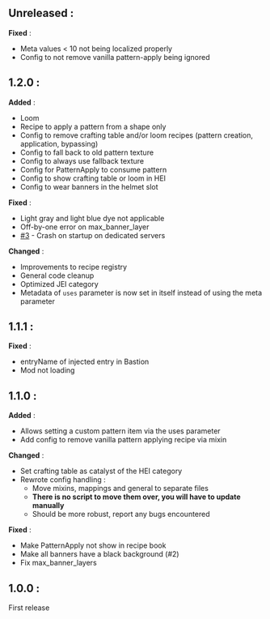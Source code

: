 Unreleased : 
-

**Fixed** : 
- Meta values < 10 not being localized properly
- Config to not remove vanilla pattern-apply being ignored

1.2.0 : 
-

**Added** : 
- Loom
- Recipe to apply a pattern from a shape only
- Config to remove crafting table and/or loom recipes (pattern creation, application, bypassing)
- Config to fall back to old pattern texture
- Config to always use fallback texture
- Config for PatternApply to consume pattern
- Config to show crafting table or loom in HEI
- Config to wear banners in the helmet slot

**Fixed** : 
- Light gray and light blue dye not applicable
- Off-by-one error on max_banner_layer
- [#3](https://github.com/roidrole/Patterns-Backport/issues/3) - Crash on startup on dedicated servers

**Changed** : 
- Improvements to recipe registry
- General code cleanup
- Optimized JEI category
- Metadata of ```uses``` parameter is now set in itself instead of using the meta parameter


1.1.1 :
-

**Fixed** :

- entryName of injected entry in Bastion
- Mod not loading


1.1.0 :
-

**Added** :
- Allows setting a custom pattern item via the uses parameter
- Add config to remove vanilla pattern applying recipe via mixin

**Changed** : 
- Set crafting table as catalyst of the HEI category
- Rewrote config handling :
    - Move mixins, mappings and general to separate files
    - **There is no script to move them over, you will have to update manually**
    - Should be more robust, report any bugs encountered

**Fixed** :
- Make PatternApply not show in recipe book
- Make all banners have a black background (#2)
- Fix max_banner_layers


1.0.0 : 
-
First release